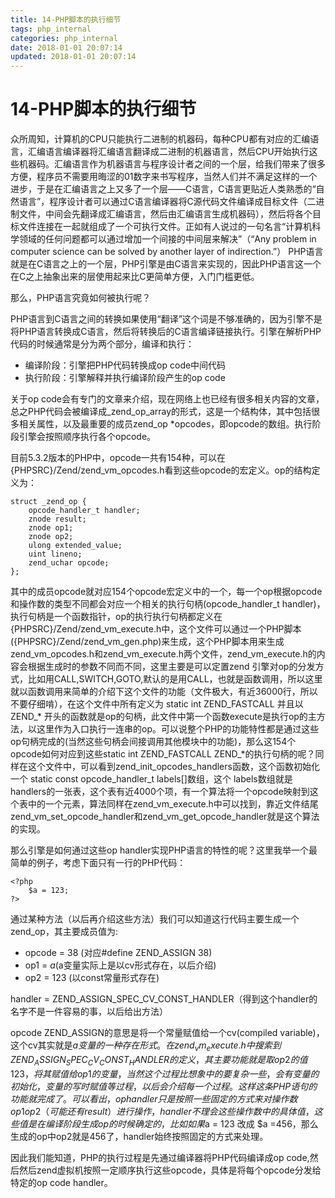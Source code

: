 ```yaml
---
title: 14-PHP脚本的执行细节
tags: php_internal
categories: php_internal
date: 2018-01-01 20:07:14
updated: 2018-01-01 20:07:14
---
```


# 14-PHP脚本的执行细节
众所周知，计算机的CPU只能执行二进制的机器码，每种CPU都有对应的汇编语言，汇编语言编译器将汇编语言翻译成二进制的机器语言，然后CPU开始执行这些机器码。汇编语言作为机器语言与程序设计者之间的一个层，给我们带来了很多方便，程序员不需要用晦涩的01数字来书写程序，当然人们并不满足这样的一个进步，于是在汇编语言之上又多了一个层——C语言，C语言更贴近人类熟悉的“自然语言”，程序设计者可以通过C语言编译器将C源代码文件编译成目标文件（二进制文件，中间会先翻译成汇编语言，然后由汇编语言生成机器码），然后将各个目标文件连接在一起就组成了一个可执行文件。正如有人说过的一句名言“计算机科学领域的任何问题都可以通过增加一个间接的中间层来解决”（“Any problem in computer science can be solved by another layer of indirection.”） PHP语言就是在C语言之上的一个层，PHP引擎是由C语言来实现的，因此PHP语言这一个在C之上抽象出来的层使用起来比C更简单方便，入门门槛更低。

那么，PHP语言究竟如何被执行呢？

PHP语言到C语言之间的转换如果使用“翻译”这个词是不够准确的，因为引擎不是将PHP语言转换成C语言，然后将转换后的C语言编译链接执行。引擎在解析PHP代码的时候通常是分为两个部分，编译和执行：

- 编译阶段：引擎把PHP代码转换成op code中间代码
- 执行阶段：引擎解释并执行编译阶段产生的op code

关于op code会有专门的文章来介绍，现在网络上也已经有很多相关内容的文章，总之PHP代码会被编译成_zend_op_array的形式，这是一个结构体，其中包括很多相关属性，以及最重要的成员zend_op *opcodes，即opcode的数组。执行阶段引擎会按照顺序执行各个opcode。

目前5.3.2版本的PHP中，opcode一共有154种，可以在{PHPSRC}/Zend/zend_vm_opcodes.h看到这些opcode的宏定义。op的结构定义为：

    struct _zend_op {
    	opcode_handler_t handler;
    	znode result;
    	znode op1;
    	znode op2;
    	ulong extended_value;
    	uint lineno;
    	zend_uchar opcode;
    };

其中的成员opcode就对应154个opcode宏定义中的一个，每一个op根据opcode和操作数的类型不同都会对应一个相关的执行句柄(opcode_handler_t handler)，执行句柄是一个函数指针，op的执行执行句柄都定义在{PHPSRC}/Zend/zend_vm_execute.h中，这个文件可以通过一个PHP脚本({PHPSRC}/Zend/zend_vm_gen.php)来生成，这个PHP脚本用来生成zend_vm_opcodes.h和zend_vm_execute.h两个文件，zend_vm_execute.h的内容会根据生成时的参数不同而不同，这里主要是可以定置zend 引擎对op的分发方式，比如用CALL,SWITCH,GOTO,默认的是用CALL，也就是函数调用，所以这里就以函数调用来简单的介绍下这个文件的功能（文件极大，有近36000行，所以不要仔细啃），在这个文件中所有定义为 static int ZEND_FASTCALL 并且以 ZEND_* 开头的函数就是op的句柄，此文件中第一个函数execute是执行op的主方法，以这里作为入口执行一连串的op。可以说整个PHP的功能特性都是通过这些op句柄完成的(当然这些句柄会间接调用其他模块中的功能)，那么这154个opcode如何对应到这些static int ZEND_FASTCALL  ZEND_*的执行句柄的呢？同样在这个文件中，可以看到zend_init_opcodes_handlers函数，这个函数初始化一个 static const opcode_handler_t labels[]数组，这个 labels数组就是handlers的一张表，这个表有近4000个项，有一个算法将一个opcode映射到这个表中的一个元素，算法同样在zend_vm_execute.h中可以找到，靠近文件结尾zend_vm_set_opcode_handler和zend_vm_get_opcode_handler就是这个算法的实现。

那么引擎是如何通过这些op handler实现PHP语言的特性的呢？这里我举一个最简单的例子，考虑下面只有一行的PHP代码：

    <?php
    	$a = 123;
    ?>

通过某种方法（以后再介绍这些方法）我们可以知道这行代码主要生成一个zend_op，其主要成员值为:

- opcode = 38  (对应#define ZEND_ASSIGN  38)
- op1       = $a ($a变量实际上是以cv形式存在，以后介绍)
- op2       = 123 (以const常量形式存在)

handler = ZEND_ASSIGN_SPEC_CV_CONST_HANDLER（得到这个handler的名字不是一件容易的事，以后给出方法）

opcode ZEND_ASSIGN的意思是将一个常量赋值给一个cv(compiled variable)，这个cv其实就是$a变量的一种存在形式。在zend_vm_execute.h中搜索到ZEND_ASSIGN_SPEC_CV_CONST_HANDLER的定义，其主要功能就是取op2的值123，将其赋值给op1的变量，当然这个过程比想象中的要复杂一些，会有变量的初始化，变量的写时赋值等过程，以后会介绍每一个过程。这样这条PHP语句的功能就完成了。可以看出，op handler只是按照一些固定的方式来对操作数op1 op2（可能还有result）进行操作，handler不理会这些操作数中的具体值，这些值是在编译阶段生成op的时候确定的，比如如果$a = 123 改成 $a =456，那么生成的op中op2就是456了，handler始终按照固定的方式来处理。

因此我们能知道，PHP的执行过程是先通过编译器将PHP代码编译成op code,然后然后zend虚拟机按照一定顺序执行这些opcode，具体是将每个opcode分发给特定的op code handler。

